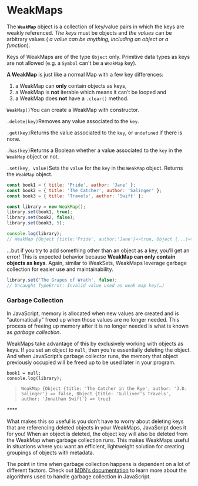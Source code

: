 # WeakMaps

The **`WeakMap`** object is a collection of key/value pairs in which the keys are weakly referenced. _The keys_ must be objects and _the values_ can be arbitrary values \( _a value can be anything, including an object or a function_\).

Keys of WeakMaps are of the type `Object` only. Primitive data types as keys are not allowed \(e.g. a `Symbol` can't be a `WeakMap` key\).

**A WeakMap** is just like a normal Map with a few key differences:

1. a WeakMap can **only** contain objects as keys,
2. a WeakMap is **not** iterable which means it can’t be looped and
3. a WeakMap does **not** have a `.clear()` method.

`WeakMap()`You can create a WeakMap with constructor. 

`.delete(key)`Removes any value associated to the `key`. 

`.get(key)`Returns the value associated to the `key`, or `undefined` if there is none.

`.has(key)`Returns a Boolean whether a value associated to the `key` in the `WeakMap` object or not.

`.set(key, value)`Sets the `value` for the `key` in the `WeakMap` object. Returns the `WeakMap` object.

```javascript
const book1 = { title: 'Pride', author: 'Jane' };
const book2 = { title: 'The Catcher', author: 'Salinger' };
const book3 = { title: 'Travels', author: 'Swift' };

const library = new WeakMap();
library.set(book1, true);
library.set(book2, false);
library.set(book3, 5);

console.log(library);
// WeakMap {Object {title:'Pride', author:'Jane'}=>true, Object {...}=>false,...}
```

…but if you try to add something other than an object as a key, you’ll get an error! This is expected behavior because **WeakMap can only contain objects as keys**. Again, similar to WeakSets, WeakMaps leverage garbage collection for easier use and maintainability.

```javascript
library.set('The Grapes of Wrath', false);
// Uncaught TypeError: Invalid value used as weak map key(…)
```

### Garbage Collection <a id="garbage-collection"></a>

In JavaScript, memory is allocated when new values are created and is "automatically" freed up when those values are no longer needed. This process of freeing up memory after it is no longer needed is what is known as _garbage collection_.

WeakMaps take advantage of this by exclusively working with objects as keys. If you set an object to `null`, then you’re essentially deleting the object. And when JavaScript’s garbage collector runs, the memory that object previously occupied will be freed up to be used later in your program.

```text
book1 = null;
console.log(library);
```

> `WeakMap {Object {title: 'The Catcher in the Rye', author: 'J.D. Salinger'} => false, Object {title: 'Gulliver’s Travels', author: 'Jonathan Swift'} => true}`

_\*\*\*\*_

What makes this so useful is you don’t have to worry about deleting keys that are referencing deleted objects in your WeakMaps, JavaScript does it for you! When an object is deleted, the object key will also be deleted from the WeakMap when garbage collection runs. This makes WeakMaps useful in situations where you want an efficient, lightweight solution for creating groupings of objects with metadata.

The point in time when garbage collection happens is dependent on a lot of different factors. Check out [MDN’s documentation](https://developer.mozilla.org/en-US/docs/Web/JavaScript/Memory_Management#Garbage_collection) to learn more about the algorithms used to handle garbage collection in JavaScript.

